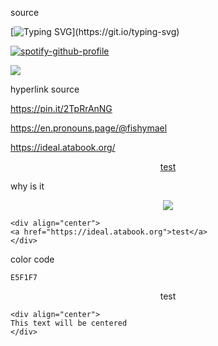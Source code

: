 source

<!-- typing svg -->

[![Typing SVG](https://readme-typing-svg.herokuapp.com?font=Fira+Code&pause=1000&color=E5F1F7&width=435&lines=I+am+Yi+Sang.;My+name+is+all+I+have+to+say.)](https://git.io/typing-svg)

<!-- spotify -->

[![spotify-github-profile](https://spotify-github-profile.kittinanx.com/api/view?uid=31iox7f7hxzjxbrrsahby5k5guu4&cover_image=true&theme=novatorem&show_offline=false&background_color=121212&interchange=false&bar_color=e5f1f7&bar_color_cover=false)](https://spotify-github-profile.kittinanx.com/api/view?uid=31iox7f7hxzjxbrrsahby5k5guu4&redirect=true)

<!-- profile counter -->

![](https://komarev.com/ghpvc/?username=fishymael&color=lightgray&label=Crow's+eye+view)

<!-- link -->

hyperlink source

https://pin.it/2TpRrAnNG

https://en.pronouns.page/@fishymael

https://ideal.atabook.org/

<div align="center">
<a href="https://ideal.atabook.org">test</a>
</div>

why is it

<p align="center">
<img src="https://github.com/user-attachments/assets/6c2e02f2-a22d-4ff4-990c-f59b55fffec0" />
</p>

```
<div align="center">
<a href="https://ideal.atabook.org">test</a>
</div>
```

<!-- color code -->
color code
```
E5F1F7
```

<!-- text center test -->

<div align="center">
test
</div>

```
<div align="center">
This text will be centered
</div>
```
